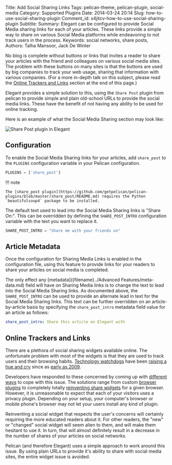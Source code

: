 Title: Add Social Sharing Links
Tags: pelican-theme, pelican-plugin, social-media
Category: Supported Plugins
Date: 2014-03-24 20:14
Slug: how-to-use-social-sharing-plugin
Comment_id: x4jitcv-how-to-use-social-sharing-plugin
Subtitle:
Summary: Elegant can be configured to provide Social Media sharing links for each of your articles. These links provide a simple way to share on various Social Media platforms while endeavoring to not track users in the process.
Keywords: social networks, share posts,
Authors: Talha Mansoor, Jack De Winter

No blog is complete without buttons or links that invites a reader to share your articles
with the friend and colleagues on various social media sites. The problem with these buttons
on many sites is that the buttons are used by big companies to track your web usage, sharing
that information with various companies. (For a more in-depth talk on this subject, please
read the [Online Trackers and Links](#Online-Trackers-and-Links) section at the end of this
page.)

Elegant provides a simple solution to this, using the `Share Post` plugin from pelican to
provide simple and plain old-school URLs to provide the social media links. These have the
benefit of not having any ability to be used for online tracking.

Here is an example of what the Social Media Sharing section may look like:

![Share Post plugin in Elegant]({static}/images/elegant-theme-share-post-plugin.png)

## Configuration

To enable the Social Media Sharing links for your articles, add `share_post` to the `PLUGINS`
configuration variable in your Pelican configuration.

```python
PLUGINS = ['share_post']
```

!!! note

    The [share_post plugin](https://github.com/getpelican/pelican-plugins/blob/master/share_post/README.md) requires the Python `beautifulsoup4` package to be installed.

The default text used to lead into the Social Media Sharing links is "Share On:". This can
be overridden by defining the `SHARE_POST_INTRO` configuration variable with the text you
want to replace it.

```Python
SHARE_POST_INTRO = "Share me with your friends on"
```

## Article Metadata

Once the configuration for Sharing Media Links is enabled in the configuration file, using
this feature to provide links for your readers to share your articles on social media is
completed.

The only effect any [metadata]({filename}../Advanced Features/meta-data.md) field will have
on Sharing Media links is to change the text to lead into the Social Media Sharing links.
As documented above, the `SHARE_POST_INTRO` can be used to provide an alternate lead in text
for the Social Media Sharing links. This text can be further overridden on an
article-by-article basis by specifying the `share_post_intro` metadata field value for an
article as follows:

```yaml
share_post_intro: Share this article on Elegant with
```

## Online Trackers and Links

There are a plethora of social sharing widgets available online. The unfortunate problem with
most of the widgets is that they are used to track users and their browsing habits.
[Technology watchdogs](http://techliberation.com/2011/05/20/privacy-solutions-how-to-block-facebooks-like-button-and-other-social-widgets/)
have been
[raising a hue and cry](http://online.wsj.com/news/articles/SB10001424052748704281504576329441432995616#printMode)
since as
[early as 2009](https://www.eff.org/deeplinks/2009/09/online-trackers-and-social-networks).

Developers have responded to these concerned by coming up with
[different ways](http://fixtracking.com/) to cope with this issue. The solutions range from
custom [browser plugins](https://disconnect.me/) to completely totally
[reinventing share widgets](http://panzi.github.io/SocialSharePrivacy/) for a given browser.
However, it is unreasonable to expect that each of your visitors uses a privacy plugin.
Depending on your setup, your computer's browser or mobile phone's browser may not let your
users install any kind of plugin.

Reinventing a social widget that respects the user's concerns will certainly requiring the more
educated readers about it. For other readers, the "new" or "changed" social widget will seem
alien to them, and will make them hesitant to use it. In turn, that will almost definitely
result in a decrease in the number of shares of your articles on social networks.

Pelican (and therefore Elegant) uses a simple approach to work around this issue. By using
plain URLs to provide it's ability to share with social media sites, the entire widget issue
is avoided.
